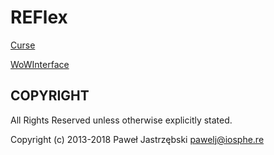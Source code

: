 ﻿# REFlex

[Curse](http://www.curse.com/addons/wow/reflex-battleground-historian)

[WoWInterface](http://www.wowinterface.com/downloads/info19190-REFlex-ArenaBattlegroundHistorian.html)

## COPYRIGHT

All Rights Reserved unless otherwise explicitly stated.

Copyright (c) 2013-2018 Paweł Jastrzębski <pawelj@iosphe.re>
